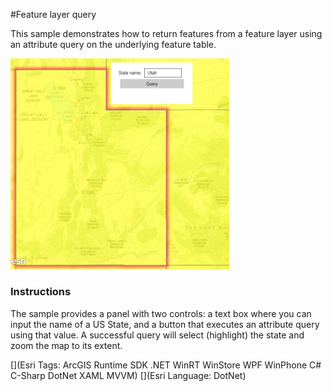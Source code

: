 #Feature layer query

This sample demonstrates how to return features from a feature layer using an attribute query on the underlying feature table.

<img src="FeatureLayerQuery.jpg" width="350"/>

### Instructions
The sample provides a panel with two controls: a text box where you can input the name of a US State, and a button that executes an attribute query using that value. A successful query will select (highlight) the state and zoom the map to its extent.


[](Esri Tags: ArcGIS Runtime SDK .NET WinRT WinStore WPF WinPhone C# C-Sharp DotNet XAML MVVM)
[](Esri Language: DotNet)
